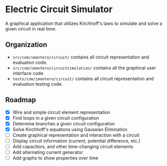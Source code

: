 # Electric Circuit Simulator

A graphical application that utilizes Kirchhoff's laws to simulate and solve a given circuit in real time.

## Organization
 - `src/com/imontero/circuit/` contains all circuit representation and evaluation code.
 - `src/com/imontero/circuitsimulation/` contains all the graphical user interface code.
 - `tests/com/imontero/circuit/` contains all circuit representation and evaluation testing code.

## Roadmap
 - [x] Wire and simple circuit element representation
 - [x] Find loops in a given circuit configuration
 - [x] Determine branches a given circuit configuration
 - [x] Solve Kirchhoff's equations using Gaussian Elimination
 - [ ] Create graphical representation and interaction with a circuit
 - [ ] Display circuit information (current, potential difference, etc.)
 - [ ] Add capacitors, and other time-changing circuit elements
 - [ ] Add alternating current generator
 - [ ] Add graphs to show properties over time